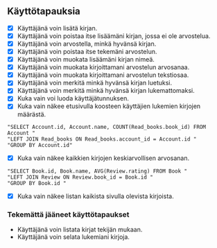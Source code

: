 ## Käyttötapauksia

- [x] Käyttäjänä voin lisätä kirjan.
- [x] Käyttäjänä voin poistaa itse lisäämäni kirjan, jossa ei ole arvostelua.
- [x] Käyttäjänä voin arvostella, minkä hyvänsä kirjan.
- [x] Käyttäjänä voin poistaa itse tekemäni arvostelun.
- [x] Käyttäjänä voin muokata lisäämäni kirjan nimeä.
- [x] Käyttäjänä voin muokata kirjoittamani arvostelun arvosanaa.
- [x] Käyttäjänä voin muokata kirjoittamani arvostelun tekstiosaa.
- [x] Käyttäjänä voin merkitä minkä hyvänsä kirjan luetuksi.
- [x] Käyttäjänä voin merkitä minkä hyvänsä kirjan lukemattomaksi.
- [x] Kuka vain voi luoda käyttäjätunnuksen.
- [x] Kuka vain näkee etusivulla koosteen käyttäjien lukemien kirjojen määrästä.
```
"SELECT Account.id, Account.name, COUNT(Read_books.book_id) FROM Account "
"LEFT JOIN Read_books ON Read_books.account_id = Account.id "
"GROUP BY Account.id"
```
- [x] Kuka vain näkee kaikkien kirjojen keskiarvollisen arvosanan.
```
"SELECT Book.id, Book.name, AVG(Review.rating) FROM Book "
"LEFT JOIN Review ON Review.book_id = Book.id "
"GROUP BY Book.id "
```
- [x] Kuka vain näkee listan kaikista sivulla olevista kirjoista.

### Tekemättä jääneet käyttötapaukset
* Käyttäjänä voin listata kirjat tekijän mukaan.
* Käyttäjänä voin selata lukemiani kirjoja.
